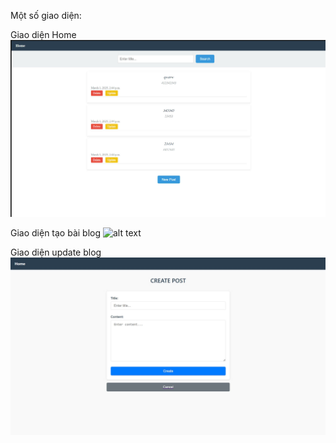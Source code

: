 Một số giao diện:

Giao diện Home
![alt text](img_v1.png)

Giao diện tạo bài blog
![alt text](img-v1_2.png)

Giao diện update blog
![alt text](img_v1_3.png)